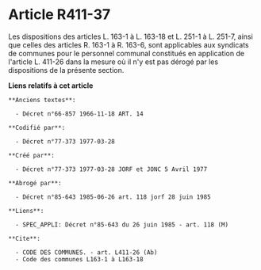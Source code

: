 # Article R411-37

Les dispositions des articles L. 163-1 à L. 163-18 et L. 251-1 à L. 251-7, ainsi que celles des articles R. 163-1 à R. 163-6,
sont applicables aux syndicats de communes pour le personnel communal constitués en application de l'article L. 411-26 dans
la mesure où il n'y est pas dérogé par les dispositions de la présente section.

**Liens relatifs à cet article**

	**Anciens textes**:

	  - Décret n°66-857 1966-11-18 ART. 14

	**Codifié par**:

	  - Décret n°77-373 1977-03-28

	**Créé par**:

	  - Décret n°77-373 1977-03-28 JORF et JONC 5 Avril 1977

	**Abrogé par**:

	  - Décret n°85-643 1985-06-26 art. 118 jorf 28 juin 1985

	**Liens**:

	  - SPEC_APPLI: Décret n°85-643 du 26 juin 1985 - art. 118 (M)

	**Cite**:

	  - CODE DES COMMUNES. - art. L411-26 (Ab)
	  - Code des communes L163-1 à L163-18
